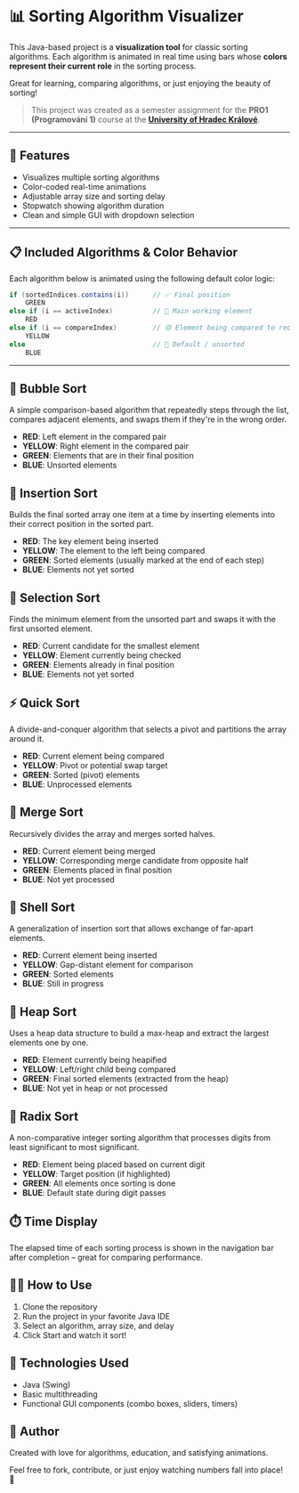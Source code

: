 # 📊 Sorting Algorithm Visualizer

This Java-based project is a **visualization tool** for classic sorting algorithms. Each algorithm is animated in real time using bars whose **colors represent their current role** in the sorting process.

Great for learning, comparing algorithms, or just enjoying the beauty of sorting!

>This project was created as a semester assignment for the **PRO1 (Programování 1)** course at the **[University of Hradec Králové](https://www.uhk.cz)**.

---

## 🚀 Features

- Visualizes multiple sorting algorithms
- Color-coded real-time animations
- Adjustable array size and sorting delay
- Stopwatch showing algorithm duration
- Clean and simple GUI with dropdown selection

---

## 📋 Included Algorithms & Color Behavior

Each algorithm below is animated using the following default color logic:

```java
if (sortedIndices.contains(i))      // ✅ Final position
    GREEN
else if (i == activeIndex)          // 🔴 Main working element
    RED
else if (i == compareIndex)         // 🟡 Element being compared to red
    YELLOW
else                                // 🔵 Default / unsorted
    BLUE
```

---

## 🔁 Bubble Sort
A simple comparison-based algorithm that repeatedly steps through the list, compares adjacent elements, and swaps them if they're in the wrong order.

- **RED**: Left element in the compared pair  
- **YELLOW**: Right element in the compared pair  
- **GREEN**: Elements that are in their final position  
- **BLUE**: Unsorted elements  

## 🧩 Insertion Sort
Builds the final sorted array one item at a time by inserting elements into their correct position in the sorted part.

- **RED**: The key element being inserted  
- **YELLOW**: The element to the left being compared  
- **GREEN**: Sorted elements (usually marked at the end of each step)  
- **BLUE**: Elements not yet sorted  

## 🧮 Selection Sort
Finds the minimum element from the unsorted part and swaps it with the first unsorted element.

- **RED**: Current candidate for the smallest element  
- **YELLOW**: Element currently being checked  
- **GREEN**: Elements already in final position  
- **BLUE**: Elements not yet sorted  

## ⚡ Quick Sort
A divide-and-conquer algorithm that selects a pivot and partitions the array around it.

- **RED**: Current element being compared  
- **YELLOW**: Pivot or potential swap target  
- **GREEN**: Sorted (pivot) elements  
- **BLUE**: Unprocessed elements  

## 🧠 Merge Sort
Recursively divides the array and merges sorted halves.

- **RED**: Current element being merged  
- **YELLOW**: Corresponding merge candidate from opposite half  
- **GREEN**: Elements placed in final position  
- **BLUE**: Not yet processed  

## 🐚 Shell Sort
A generalization of insertion sort that allows exchange of far-apart elements.

- **RED**: Current element being inserted  
- **YELLOW**: Gap-distant element for comparison  
- **GREEN**: Sorted elements  
- **BLUE**: Still in progress  

## 🌲 Heap Sort
Uses a heap data structure to build a max-heap and extract the largest elements one by one.

- **RED**: Element currently being heapified  
- **YELLOW**: Left/right child being compared  
- **GREEN**: Final sorted elements (extracted from the heap)  
- **BLUE**: Not yet in heap or not processed  

## 🔢 Radix Sort
A non-comparative integer sorting algorithm that processes digits from least significant to most significant.

- **RED**: Element being placed based on current digit  
- **YELLOW**: Target position (if highlighted)  
- **GREEN**: All elements once sorting is done  
- **BLUE**: Default state during digit passes  

## ⏱️ Time Display
The elapsed time of each sorting process is shown in the navigation bar after completion – great for comparing performance.

## 🧑‍💻 How to Use
1. Clone the repository  
2. Run the project in your favorite Java IDE  
3. Select an algorithm, array size, and delay  
4. Click Start and watch it sort!  

## 📂 Technologies Used
- Java (Swing)  
- Basic multithreading  
- Functional GUI components (combo boxes, sliders, timers)  

## 🙌 Author
Created with love for algorithms, education, and satisfying animations.

Feel free to fork, contribute, or just enjoy watching numbers fall into place! 💚
